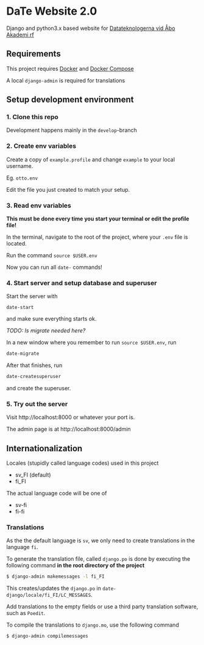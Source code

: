 # DaTe Website 2.0

Django and python3.x based website for [Datateknologerna vid Åbo Akademi rf](https://date.abo.fi)

## Requirements

This project requires [Docker](https://www.docker.com) and [Docker Compose](https://docs.docker.com/compose/)

A local `django-admin` is required for translations

## Setup development environment

### 1. Clone this repo

Development happens mainly in the `develop`-branch

### 2. Create env variables

Create a copy of `example.profile` and change `example` to your local username.

Eg. `otto.env`

Edit the file you just created to match your setup.

### 3. Read env variables

**This must be done every time you start your terminal or edit the profile file!**

In the terminal, navigate to the root of the project, where your `.env` file is located.

Run the command `source $USER.env`

Now you can run all `date-` commands!

### 4. Start server and setup database and superuser

Start the server with 

```
date-start
```

and make sure everything starts ok.

*TODO: Is migrate needed here?*

In a new window where you remember to run `source $USER.env`, run

```bash
date-migrate
```

After that finishes, run

```bash
date-createsuperuser
```

and create the superuser.

### 5. Try out the server

Visit http://localhost:8000 or whatever your port is.

The admin page is at http://localhost:8000/admin

## Internationalization

Locales (stupidly called language codes) used in this project

- sv_FI (default)
- fi_FI

The actual language code will be one of

- sv-fi
- fi-fi

### Translations

As the the default language is `sv`, 
we only need to create translations in the language `fi`.

To generate the translation file, called `django.po`
is done by executing the following command **in the root directory of the project**

```bash
$ django-admin makemessages -l fi_FI
```

This creates/updates the `django.po` 
in `date-django/locale/fi_FI/LC_MESSAGES`.

Add translations to the empty fields or use a third party translation software,
such as `Poedit`.

To compile the translations to `django.mo`, use the following command

```bash
$ django-admin compilemessages
```

